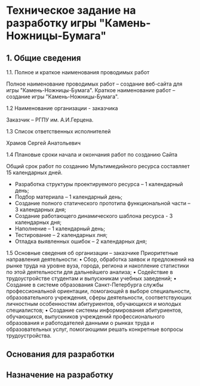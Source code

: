 # Техническое задание на разработку игры "Камень-Ножницы-Бумага"

## 1.	Общие сведения
1.1.	Полное и краткое наименования проводимых работ

Полное наименование проводимых работ – создание веб-сайта для игры "Камень-Ножницы-Бумага". Краткое наименование работ – создание игры "Камень-Ножницы-Бумага".

1.2	Наименование организации - заказчика

Заказчик – РГПУ им. А.И.Герцена.

1.3	Список ответственных исполнителей

Храмов Сергей Анатольевич

1.4	Плановые сроки начала и окончания работ по созданию Сайта

Общий срок работ по созданию Мультимедийного ресурса составляет 15 календарных дней.
* Разработка структуры проектируемого ресурса – 1 календарный день;
* Подбор материала – 1 календарный день;
*	Создание полного статического прототипа функциональной части – 3 календарных дня;
*	Создание работающего динамического шаблона ресурса - 3 календарных дня;
*	Наполнение – 1 календарный день;
*	Тестирование – 2 календарных лня;
*	Отладка выявленных ошибок – 2 календарных дня;

1.5	Основные сведения об организации – заказчике
Приоритетные направления деятельности:
•	Сбор, обработка заявок и предложений на рынке труда на уровне вуза, города, региона и накопление статистики по этой деятельности для дальнейшего анализа;
•	Содействие в трудоустройстве студентам и выпускникам учебных заведений;
•	Создание в системе образования Санкт-Петербурга службы профессиональной ориентации, помогающей в выборе специальности, образовательного учреждения, сферы деятельности, соответствующих личностным особенностям абитуриентов, обучающихся и молодых специалистов;
•	Создание системы информирования абитуриентов, обучающихся, выпускников учреждений профессионального образования и работодателей данными о рынках труда и образовательных услуг, помогающими решать конкретные вопросы трудоустройства.


## Основания для разработки 

## Назначение на разработку
